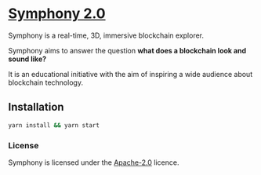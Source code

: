 # [Symphony 2.0](https://symphony.iohk.io)

Symphony is a real-time, 3D, immersive blockchain explorer.

Symphony aims to answer the question **what does a blockchain look and sound like?**

It is an educational initiative with the aim of inspiring a wide audience about blockchain technology.

## Installation

```bash
yarn install && yarn start
```

### License

Symphony is licensed under the [Apache-2.0](./LICENSE.md) licence.